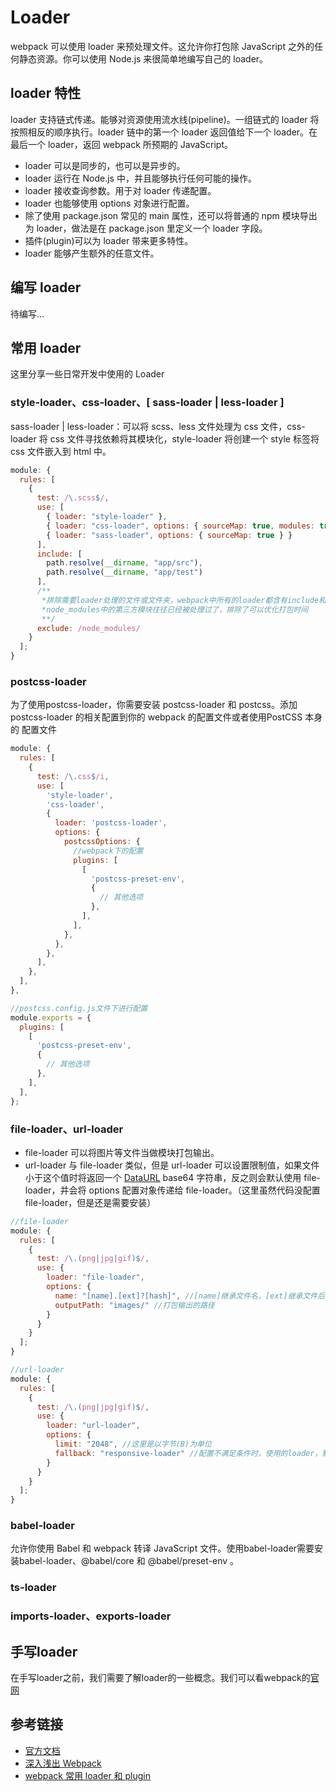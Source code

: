 # Loader

webpack 可以使用 loader 来预处理文件。这允许你打包除 JavaScript 之外的任何静态资源。你可以使用 Node.js 来很简单地编写自己的 loader。

## loader 特性

loader 支持链式传递。能够对资源使用流水线(pipeline)。一组链式的 loader 将按照相反的顺序执行。loader 链中的第一个 loader 返回值给下一个 loader。在最后一个 loader，返回 webpack 所预期的 JavaScript。

- loader 可以是同步的，也可以是异步的。
- loader 运行在 Node.js 中，并且能够执行任何可能的操作。
- loader 接收查询参数。用于对 loader 传递配置。
- loader 也能够使用 options 对象进行配置。
- 除了使用 package.json 常见的 main 属性，还可以将普通的 npm 模块导出为 loader，做法是在 package.json 里定义一个 loader 字段。
- 插件(plugin)可以为 loader 带来更多特性。
- loader 能够产生额外的任意文件。

## 编写 loader

待编写...

## 常用 loader

这里分享一些日常开发中使用的 Loader

### style-loader、css-loader、[ sass-loader | less-loader ]

sass-loader | less-loader：可以将 scss、less 文件处理为 css 文件，css-loader 将 css 文件寻找依赖将其模块化，style-loader 将创建一个 style 标签将 css 文件嵌入到 html 中。

```js
module: {
  rules: [
    {
      test: /\.scss$/,
      use: [
        { loader: "style-loader" },
        { loader: "css-loader", options: { sourceMap: true, modules: true } },
        { loader: "sass-loader", options: { sourceMap: true } }
      ],
      include: [
        path.resolve(__dirname, "app/src"),
        path.resolve(__dirname, "app/test")
      ],
      /**
       *排除需要loader处理的文件或文件夹，webpack中所有的loader都含有include和exclude这两个属性
       *node_modules中的第三方模块往往已经被处理过了，排除了可以优化打包时间
       **/
      exclude: /node_modules/
    }
  ];
}
```

### postcss-loader

为了使用postcss-loader，你需要安装 postcss-loader 和 postcss。添加 postcss-loader 的相关配置到你的 webpack 的配置文件或者使用PostCSS 本身的 配置文件

```js
module: {
  rules: [
    {
      test: /\.css$/i,
      use: [
        'style-loader',
        'css-loader',
        {
          loader: 'postcss-loader',
          options: {
            postcssOptions: {
              //webpack下的配置
              plugins: [
                [
                  'postcss-preset-env',
                  {
                    // 其他选项
                  },
                ],
              ],
            },
          },
        },
      ],
    },
  ],
},

//postcss.config.js文件下进行配置
module.exports = {
  plugins: [
    [
      'postcss-preset-env',
      {
        // 其他选项
      },
    ],
  ],
};
```

### file-loader、url-loader

- file-loader 可以将图片等文件当做模块打包输出。
- url-loader 与 file-loader 类似，但是 url-loader 可以设置限制值，如果文件小于这个值时将返回一个 [DataURL](https://zhuanlan.zhihu.com/p/135405455) base64 字符串，反之则会默认使用 file-loader，并会将 options 配置对象传递给 file-loader。（这里虽然代码没配置 file-loader，但是还是需要安装）

```js
//file-loader
module: {
  rules: [
    {
      test: /\.(png|jpg|gif)$/,
      use: {
        loader: "file-loader",
        options: {
          name: "[name].[ext]?[hash]", //[name]继承文件名，[ext]继承文件后缀
          outputPath: "images/" //打包输出的路径
        }
      }
    }
  ];
}

//url-loader
module: {
  rules: [
    {
      test: /\.(png|jpg|gif)$/,
      use: {
        loader: "url-loader",
        options: {
          limit: "2048", //这里是以字节(B)为单位
          fallback: "responsive-loader" //配置不满足条件时，使用的loader，默认是file-loader
        }
      }
    }
  ];
}
```

### babel-loader

允许你使用 Babel 和 webpack 转译 JavaScript 文件。使用babel-loader需要安装babel-loader、@babel/core 和 @babel/preset-env 。

### ts-loader

### imports-loader、exports-loader

## 手写loader

在手写loader之前，我们需要了解loader的一些概念。我们可以看webpack的[官网](https://webpack.docschina.org/api/loaders/)



## 参考链接

- [官方文档](https://webpack.docschina.org/loaders/)
- [深入浅出 Webpack](https://webpack.wuhaolin.cn/%E9%99%84%E5%BD%95/%E5%B8%B8%E7%94%A8Loaders.html)
- [webpack 常用 loader 和 plugin](https://www.jianshu.com/p/6397d692f61f)
